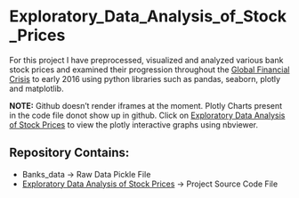 # Exploratory_Data_Analysis_of_Stock_Prices
For this project I have preprocessed, visualized and analyzed various bank stock prices and examined their progression throughout the [Global Financial Crisis](https://en.wikipedia.org/wiki/Financial_crisis_of_2007%E2%80%9308)  to early 2016 using python libraries such as pandas, seaborn, plotly and matplotlib. 

**NOTE:** Github doesn’t render iframes at the moment. Plotly Charts present in the code file donot show up in github. Click on [Exploratory Data Analysis of Stock Prices](https://nbviewer.jupyter.org/github/smritig19/Exploratory_Data_Analysis_of_Stock_Prices/blob/main/Exploratory%20Data%20Analysis%20of%20Stock%20Prices.ipynb) to view the plotly interactive graphs using nbviewer.

## Repository Contains:
* Banks_data -> Raw Data Pickle File
* [Exploratory Data Analysis of Stock Prices](https://nbviewer.jupyter.org/github/smritig19/Exploratory_Data_Analysis_of_Stock_Prices/blob/main/Exploratory%20Data%20Analysis%20of%20Stock%20Prices.ipynb) -> Project Source Code File

